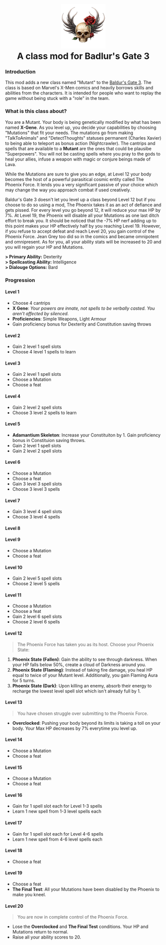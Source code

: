 <h1 align="center">
  <br>
  <a href="https://github.com/s0md3v/Mutant-Class"><img src="./Mutant%20Class/Public/Game/GUI/Assets/ClassIcons/hotbar/Mutant.png" alt="Arjun"></a>
  <br>
  A class mod for Badlur's Gate 3
  <br>
</h1>

### Introduction
This mod adds a new class named "Mutant" to the [Baldur's Gate 3](https://baldursgate3.game/). The class is based on Marvel's X-Men comics and heavily borrows skills and abilities from the characters. It is intended for people who want to replay the game without being stuck with a "role" in the team.

### What is this class about?
You are a Mutant. Your body is being genetically modified by what has been named **X-Gene**. As you level up, you decide your capabilities by choosing "Mutations" that fit your needs. The mutations go from making "TalkToAnimals" and "DetectThoughts" statuses permanent (Charles Xavier) to being able to teleport as bonus action (Nightcrawler). The cantrips and spells that are available to a **Mutant** are the ones that could be plausibe "Superpowers". You will not be casting spells where you pray to the gods to heal your allies, infuse a weapon with magic or conjure beings made of Lava.

While the Mutations are sure to give you an edge, at Level 12 your body becomes the host of a powerful parasitical cosmic entity called The Phoenix Force. It lends you a very significant passive of your choice which may change the way you approach combat if used creatively.

Baldur's Gate 3 doesn't let you level up a class beyond Level 12 but if you choose to do so using a mod, The Phoenix takes it as an act of defiance and gets pissed. For every level you go beyond 12, it will reduce your max HP by 7%. At Level 19, the Phoenix will disable all your Mutations as one last ditch effort to break you. It should be noticed that the -7% HP nerf adding up to this point makes your HP effectively half by you reaching Level 19. However, if you refuse to accept defeat and reach Level 20,  you gain control of the Phoenix Force. Jean Grey too did so in the comics and became omnipotent and omnipresent. As for you, all your ability stats will be increased to 20  and you will regain your HP and Mutations.

**> Primary Ability:** Dexterity\
**> Spellcasting Ability:** Intelligence\
**> Dialouge Options:** Bard

### Progression
#### Level 1
- Choose 4 cantrips
- **X Gene**: *Your powers are innate, not spells to be verbally casted. You aren't affected by silenced.*
- **Proficiencies**: Simple Weapons, Light Armour
- Gain proficiency bonus for Dexterity and Constitution saving throws

#### Level 2
- Gain 2 level 1 spell slots
- Choose 4 level 1 spells to learn

#### Level 3
- Gain 2 level 1 spell slots
- Choose a Mutation
- Choose a feat

#### Level 4
- Gain 2 level 2 spell slots
- Choose 3 level 2 spells to learn

#### Level 5
- **Adamantium Skeleton**: Increase your Constituiton by 1. Gain proficiency bonus in Constituion saving throws.
- Gain 2 level 1 spell slots
- Gain 2 level 2 spell slots

#### Level 6
- Choose a Mutation
- Choose a feat
- Gain 3 level 3 spell slots
- Choose 3 level 3 spells

#### Level 7
- Gain 3 level 4 spell slots
- Choose 3 level 4 spells

#### Level 8

#### Level 9
- Choose a Mutation
- Choose a feat

#### Level 10
- Gain 2 level 5 spell slots
- Choose 2 level 5 spells

#### Level 11
- Choose a Mutation
- Choose a feat
- Gain 2 level 6 spell slots
- Choose 2 level 6 spells

#### Level 12
> The Phoenix Force has taken you as its host. Choose your Phoenix State:
1. **Phoenix State (Fallen)**: Gain the ability to see through darkness. When your HP falls below 50%, create a cloud of Darkness around you.
2. **Phoenix State (Flaming)**: Instead of taking fire damage, you heal HP equal to twice of your Mutant level. Additionally, you gain Flaming Aura for 5 turns.
3. **Phoenix State (Dark)**: Upon killing an enemy, absorb their energy to recharge the lowest level spell slot which isn't already full by 1.

#### Level 13
> You have chosen struggle over submitting to the Phoenix Force.
- **Overclocked**: Pushing your body beyond its limits is taking a toll on your body. Your Max HP decreases by 7% everytime you level up.

#### Level 14
- Choose a Mutation
- Choose a feat

#### Level 15
- Choose a Mutation
- Choose a feat

#### Level 16
- Gain for 1 spell slot each for Level 1-3 spells
- Learn 1 new spell from 1-3 level spells each

#### Level 17
- Gain for 1 spell slot each for Level 4-6 spells
- Learn 1 new spell from 4-6 level spells each

#### Level 18
- Choose a feat

#### Level 19
- Choose a feat
- **The Final Test**: All your Mutations have been disabled by the Phoenix to make you kneel.

#### Level 20
> You are now in complete control of the Phoenix Force.
- Lose the **Overclocked** and **The Final Test** conditions. Your HP and Mutations return to normal.
- Raise all your ability scores to 20.

